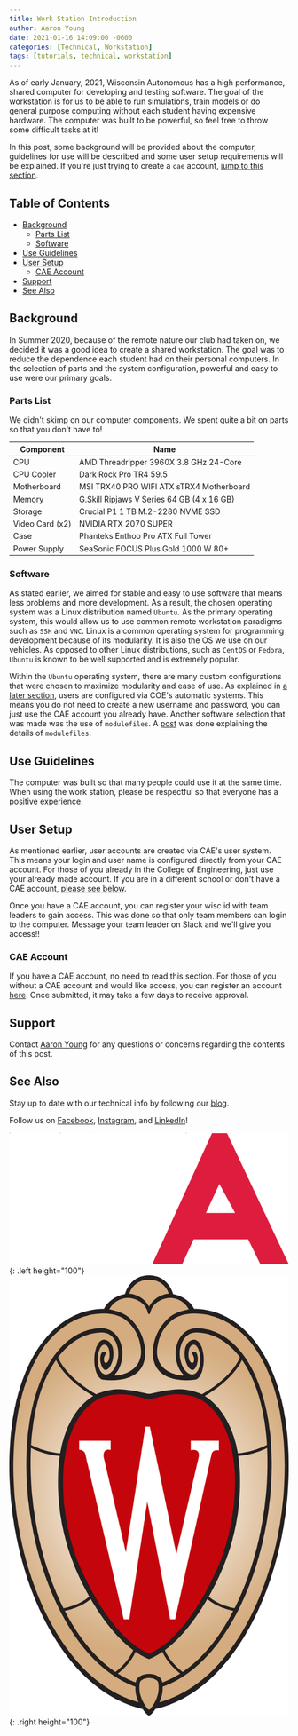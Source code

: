 ```yaml
---
title: Work Station Introduction
author: Aaron Young
date: 2021-01-16 14:09:00 -0600
categories: [Technical, Workstation]
tags: [tutorials, technical, workstation]
---
```


As of early January, 2021, Wisconsin Autonomous has a high performance, shared computer for developing and testing software. The goal of the workstation is for us to be able to run simulations, train models or do general purpose computing without each student having expensive hardware. The computer was built to be powerful, so feel free to throw some difficult tasks at it!

In this post, some background will be provided about the computer, guidelines for use will be described and some user setup requirements will be explained. If you're just trying to create a `cae` account, [jump to this section](#cae-account).

## Table of Contents
- [Background](#background)
	- [Parts List](#parts-list)
	- [Software](#software)
- [Use Guidelines](#use-guidelines)
- [User Setup](#user-setup)
	- [CAE Account](#cae-account)
- [Support](#support)
- [See Also](#see-also)

## Background

In Summer 2020, because of the remote nature our club had taken on, we decided it was a good idea to create a shared workstation. The goal was to reduce the dependence each student had on their personal computers. In the selection of parts and the system configuration, powerful and easy to use were our primary goals.

### Parts List

We didn't skimp on our computer components. We spent quite a bit on parts so that you don't have to!

| Component  | Name |
| ------------- | ------------- |
| CPU  | AMD Threadripper 3960X 3.8 GHz 24-Core |
| CPU Cooler  | Dark Rock Pro TR4 59.5 |
| Motherboard  | MSI TRX40 PRO WIFI ATX sTRX4 Motherboard  |
| Memory  | G.Skill Ripjaws V Series 64 GB (4 x 16 GB)  |
| Storage  | 	Crucial P1 1 TB M.2-2280 NVME SSD  |
| Video Card (x2)  | NVIDIA RTX 2070 SUPER  |
| Case  | 	Phanteks Enthoo Pro ATX Full Tower  |
| Power Supply  | 	SeaSonic FOCUS Plus Gold 1000 W 80+  |

### Software

As stated earlier, we aimed for stable and easy to use software that means less problems and more development. As a result, the chosen operating system was a Linux distribution named `Ubuntu`. As the primary operating system, this would allow us to use common remote workstation paradigms such as `SSH` and `VNC`. Linux is a common operating system for programming development because of its modularity. It is also the OS we use on our vehicles. As opposed to other Linux distributions, such as `CentOS` or `Fedora`, `Ubuntu` is known to be well supported and is extremely popular.

Within the `Ubuntu` operating system, there are many custom configurations that were chosen to maximize modularity and ease of use. As explained in [a later section](#cae-account), users are configured via COE's automatic systems. This means you do not need to create a new username and password, you can just use the CAE account you already have. Another software selection that was made was the use of `modulefiles`. A [post](/posts/modules) was done explaining the details of `modulefiles`.

## Use Guidelines

The computer was built so that many people could use it at the same time. When using the work station, please be respectful so that everyone has a positive experience.

## User Setup

As mentioned earlier, user accounts are created via CAE's user system. This means your login and user name is configured directly from your CAE account. For those of you already in the College of Engineering, just use your already made account. If you are in a different school or don't have a CAE account, [please see below](#cae-account).

Once you have a CAE account, you can register your wisc id with team leaders to gain access. This was done so that only team members can login to the computer. Message your team leader on Slack and we'll give you access!!

### CAE Account

If you have a CAE account, no need to read this section. For those of you without a CAE account and would like access, you can register an account [here](https://newuser.my.cae.wisc.edu/account). Once submitted, it may take a few days to receive approval.

## Support

Contact [Aaron Young](mailto:aryoung5@wisc.edu) for any questions or concerns regarding the contents of this post.

## See Also

Stay up to date with our technical info by following our [blog](https://www.wisconsinautonomous.org/blog).

Follow us on [Facebook](https://www.facebook.com/wisconsinautonomous/), [Instagram](https://www.instagram.com/wisconsinautonomous/), and [LinkedIn](https://www.linkedin.com/company/wisconsin-autonomous/about/)!

![WA Logo](/assets/img/logos/wa-white.png){: .left height="100"}
![Wisconsin Crest](/assets/img/logos/uw-crest.png){: .right height="100"}